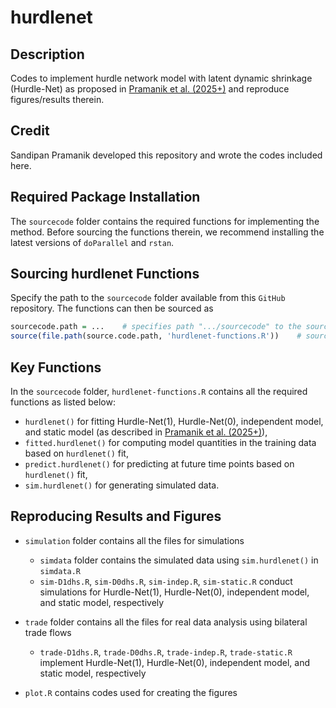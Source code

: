 # hurdlenet

## Description

Codes to implement hurdle network model with latent dynamic shrinkage (Hurdle-Net) as proposed in [Pramanik et al. (2025+)](http://arxiv.org/abs/2504.21275) and reproduce figures/results therein. 

## Credit

Sandipan Pramanik developed this repository and wrote the codes included here.

## Required Package Installation

The `sourcecode` folder contains the required functions for implementing the method. Before sourcing the functions therein, we recommend installing the latest versions of `doParallel` and `rstan`.

## Sourcing hurdlenet Functions

Specify the path to the `sourcecode` folder available from this `GitHub` repository. The functions can then be sourced as

``` r
sourcecode.path = ...    # specifies path ".../sourcecode" to the sourcecode folder
source(file.path(source.code.path, 'hurdlenet-functions.R'))    # sources "hurdlenet-functions.R"
```

## Key Functions

In the `sourcecode` folder, `hurdlenet-functions.R` contains all the required functions as listed below:
 
 * `hurdlenet()` for fitting Hurdle-Net(1), Hurdle-Net(0), independent model, and static model (as described in [Pramanik et al. (2025+)](http://arxiv.org/abs/2504.21275)),
 * `fitted.hurdlenet()` for computing model quantities in the training data based on `hurdlenet()` fit,
 * `predict.hurdlenet()` for predicting at future time points based on `hurdlenet()` fit,
 * `sim.hurdlenet()` for generating simulated data.

## Reproducing Results and Figures

* `simulation` folder contains all the files for simulations
  * `simdata` folder contains the simulated data using `sim.hurdlenet()` in `simdata.R`
  * `sim-D1dhs.R`, `sim-D0dhs.R`, `sim-indep.R`, `sim-static.R` conduct simulations for Hurdle-Net(1), Hurdle-Net(0), independent model, and static model, respectively

* `trade` folder contains all the files for real data analysis using bilateral trade flows
  * `trade-D1dhs.R`, `trade-D0dhs.R`, `trade-indep.R`, `trade-static.R` implement Hurdle-Net(1), Hurdle-Net(0), independent model, and static model, respectively

* `plot.R` contains codes used for creating the figures
